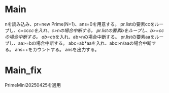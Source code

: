 # Main
nを読み込み、pr=new Prime(N+1)、ans=0を用意する。
pr.listの要素ccをループし、c=cc*ccを入れ、c>nの場合中断する。
pr.listの要素bをループし、b>=ccの場合中断する。
ab=c*bを入れ、ab>nの場合中断する。
pr.listの要素aaをループし、aa>=bの場合中断する。
abc=ab*aaを入れ、abc>n/aaの場合中断する。
ans++をカウントする。
ansを出力する。

# Main\_fix
PrimeMini20250425を適用

